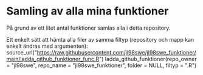 # Samling av alla mina funktioner
På grund av ett litet antal funktioner samlas alla i detta repository.

Ett enkelt sätt att hämta alla filer av samma filtyp (repository och mapp kan enkelt ändras med argumenten):
source_url("https://raw.githubusercontent.com/jl98swe/jl98swe_funktioner/main/ladda_github_funktioner_func.R")
ladda_github_funktioner(repo_owner = "jl98swe", repo_name = "jl98swe_funktioner", folder = NULL, filtyp = ".R")

